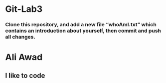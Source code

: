 # Git-Lab3
### Clone this repository, and add a new file “whoAmI.txt” which contains an introduction about yourself, then commit and push all changes.
# Ali Awad
## I like to code 

